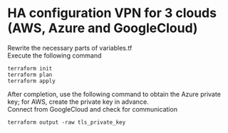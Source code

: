 # HA configuration VPN for 3 clouds (AWS, Azure and GoogleCloud)   

Rewrite the necessary parts of variables.tf  
Execute the following command  

```
terraform init
terraform plan
terraform apply
```

After completion, use the following command to obtain the Azure private key; for AWS, create the private key in advance.  
Connect from GoogleCloud and check for communication
```
terraform output -raw tls_private_key
```